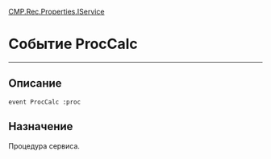 ﻿---
Link: CMP.Rec.Properties.IService.@ProcCalc
---

<!---  Навигация
[Имя проекта](#) :
-->
[CMP.Rec.Properties.IService](Default)

# Событие ProcCalc
---

## Описание

    event ProcCalc :proc

<!--
## Аргументы{#Args}

### Аргумент1

Описание аргумента 1
-->

## Назначение

Процедура сервиса.

<!--
## Пример

    ProcCalc...
-->

